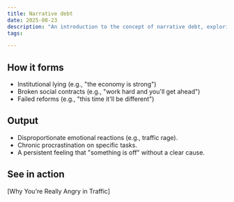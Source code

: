 ```yaml
---
title: Narrative debt
date: 2025-08-23
description: "An introduction to the concept of narrative debt, exploring how outdated personal and collective stories can hinder progress and create systemic friction."
tags:

---
```


## How it forms
- Institutional lying (e.g., "the economy is strong")
- Broken social contracts (e.g., "work hard and you'll get ahead")
- Failed reforms (e.g., "this time it'll be different")

## Output
* Disproportionate emotional reactions (e.g., traffic rage).
* Chronic procrastination on specific tasks.
* A persistent feeling that "something is off" without a clear cause.

## See in action


[Why You're Really Angry in Traffic]